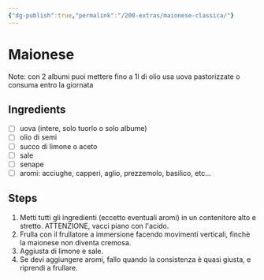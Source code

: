 ```yaml
---
{"dg-publish":true,"permalink":"/200-extras/maionese-classica/"}
---
```


# Maionese
Note: con 2 albumi puoi mettere fino a 1l di olio
usa uova pastorizzate o consuma entro la giornata
## Ingredients
- [ ] uova (intere, solo tuorlo o solo albume)
- [ ] olio di semi
- [ ] succo di limone o aceto
- [ ] sale
- [ ] senape
- [ ] aromi: acciughe, capperi, aglio, prezzemolo, basilico, etc...
## Steps
1. Metti tutti gli ingredienti (eccetto eventuali aromi) in un contenitore alto e stretto. ATTENZIONE, vacci piano con l'acido.
2. Frulla con il frullatore a immersione facendo movimenti verticali, finchè la maionese non diventa cremosa.
3. Aggiusta di limone e sale.
4. Se devi aggiungere aromi, fallo quando la consistenza è quasi giusta, e riprendi a frullare.